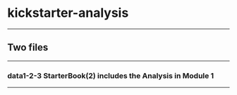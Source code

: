 # kickstarter-analysis
---
## Two files
---
### data1-2-3 StarterBook(2) includes the Analysis in Module 1 
---
